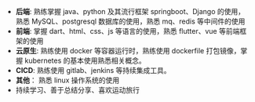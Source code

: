 - **后端**: 熟练掌握 java、python 及其流行框架 springboot、Django 的使用，熟悉 MySQL、postgresql 数据库的使用，熟悉 mq、redis 等中间件的使用
- **前端**: 掌握 dart、html、css、js 等语言的使用，熟悉 flutter、vue 等前端框架的使用
- **云原生**: 熟练使用 docker 等容器运行时，熟练使用 dockerfile 打包镜像，掌握 kubernetes 的基本使用熟悉相关概念。
- **CICD**: 熟练使用 gitlab、jenkins 等持续集成工具。
- **其他**： 熟悉 linux 操作系统的使用
- 持续学习、善于总结分享、喜欢运动旅行
